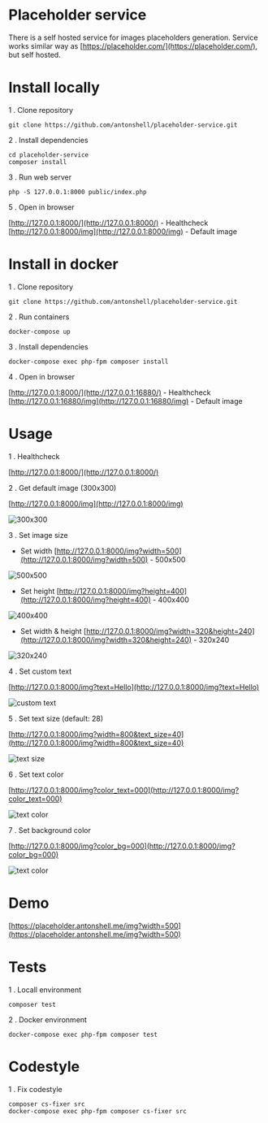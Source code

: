 # Placeholder service

There is a self hosted service for images placeholders generation.
Service works similar way as [https://placeholder.com/](https://placeholder.com/), but self hosted.

# Install locally

1 . Clone repository

```
git clone https://github.com/antonshell/placeholder-service.git
```

2 . Install dependencies

```
cd placeholder-service
composer install
```

3 . Run web server

```
php -S 127.0.0.1:8000 public/index.php
```

5 . Open in browser

[http://127.0.0.1:8000/](http://127.0.0.1:8000/) - Healthcheck
[http://127.0.0.1:8000/img](http://127.0.0.1:8000/img) - Default image

# Install in docker

1 . Clone repository

```
git clone https://github.com/antonshell/placeholder-service.git
```

2 . Run containers
```
docker-compose up
```

3 . Install dependencies

```
docker-compose exec php-fpm composer install
```

4 . Open in browser

[http://127.0.0.1:8000/](http://127.0.0.1:16880/) - Healthcheck
[http://127.0.0.1:16880/img](http://127.0.0.1:16880/img) - Default image

# Usage

1 . Healthcheck

[http://127.0.0.1:8000/](http://127.0.0.1:8000/)

2 . Get default image (300x300)

[http://127.0.0.1:8000/img](http://127.0.0.1:8000/img)

![300x300](https://raw.githubusercontent.com/antonshell/placeholder-service/master/resources/test_images/img.png)

3 . Set image size

- Set width
[http://127.0.0.1:8000/img?width=500](http://127.0.0.1:8000/img?width=500) - 500x500

![500x500](https://raw.githubusercontent.com/antonshell/placeholder-service/master/resources/test_images/img_width=500.png)

- Set height
[http://127.0.0.1:8000/img?height=400](http://127.0.0.1:8000/img?height=400) - 400x400

![400x400](https://raw.githubusercontent.com/antonshell/placeholder-service/master/resources/test_images/img_height=400.png)

- Set width & height
[http://127.0.0.1:8000/img?width=320&height=240](http://127.0.0.1:8000/img?width=320&height=240) - 320x240

![320x240](https://raw.githubusercontent.com/antonshell/placeholder-service/master/resources/test_images/img_width=320_height=240.png)

4 . Set custom text

[http://127.0.0.1:8000/img?text=Hello](http://127.0.0.1:8000/img?text=Hello)

![custom text](https://raw.githubusercontent.com/antonshell/placeholder-service/master/resources/test_images/img_text=Hello.png)

5 . Set text size (default: 28)

[http://127.0.0.1:8000/img?width=800&text_size=40](http://127.0.0.1:8000/img?width=800&text_size=40)

![text size](https://raw.githubusercontent.com/antonshell/placeholder-service/master/resources/test_images/img_width=800_text_size=40.png)

6 . Set text color

[http://127.0.0.1:8000/img?color_text=000](http://127.0.0.1:8000/img?color_text=000)

![text color](https://raw.githubusercontent.com/antonshell/placeholder-service/master/resources/test_images/img_color_text=000.png)

7 . Set background color

[http://127.0.0.1:8000/img?color_bg=000](http://127.0.0.1:8000/img?color_bg=000)

![text color](https://raw.githubusercontent.com/antonshell/placeholder-service/master/resources/test_images/img_color_bg=000.png)

# Demo

[https://placeholder.antonshell.me/img?width=500](https://placeholder.antonshell.me/img?width=500)

# Tests

1 . Locall environment

```
composer test
```

2 . Docker environment

```
docker-compose exec php-fpm composer test
```

# Codestyle

1 . Fix codestyle

```
composer cs-fixer src
docker-compose exec php-fpm composer cs-fixer src
```



